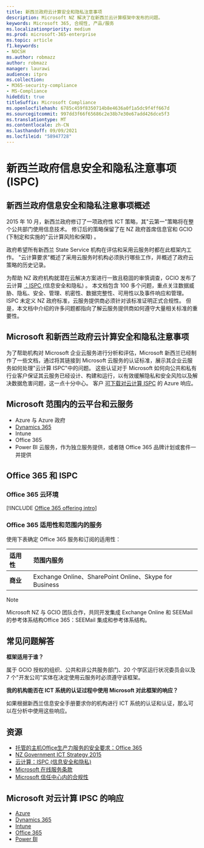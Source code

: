 ```yaml
---
title: 新西兰政府云计算安全和隐私注意事项
description: Microsoft NZ 解决了在新西兰云计算框架中发布的问题。
keywords: Microsoft 365, 合规性, 产品/服务
ms.localizationpriority: medium
ms.prod: microsoft-365-enterprise
ms.topic: article
f1.keywords:
- NOCSH
ms.author: robmazz
author: robmazz
manager: laurawi
audience: itpro
ms.collection:
- M365-security-compliance
- MS-Compliance
hideEdit: true
titleSuffix: Microsoft Compliance
ms.openlocfilehash: 6785c459f8350714b8e4636a0f1a5dc9f4ff667d
ms.sourcegitcommit: 997dd3f66f65686c2e38b7e30e67add426dce5f3
ms.translationtype: MT
ms.contentlocale: zh-CN
ms.lasthandoff: 09/09/2021
ms.locfileid: "58947728"
---
```

# <a name="new-zealand-government-information-security-and-privacy-considerations-ispc"></a>新西兰政府信息安全和隐私注意事项 (ISPC) 

## <a name="new-zealand-government-information-security-and-privacy-considerations-overview"></a>新西兰政府信息安全和隐私注意事项概述

2015 年 10 月，新西兰政府修订了一项政府性 ICT 策略，其"云第一"策略将在整个公共部门使用信息技术。 修订后的策略保留了在 NZ 政府首席信息官和 GCIO (下制定和实施的"云计算风险和保障) 。

政府希望所有新西兰 State Service 机构在评估和采用云服务时都在此框架内工作。 "云计算要求"概述了采用云服务时机构必须执行哪些工作，并概述了政府云策略的历史记录。

为帮助 NZ 政府机构就潜在云解决方案进行一致且稳固的审慎调查，GCIO 发布了云计算 [：ISPC ](https://www.digital.govt.nz/dmsdocument/1~cloud-computing-information-security-and-privacy-considerations/html) (信息安全和隐私) 。 本文档包含 100 多个问题，重点关注数据威胁、隐私、安全、管理、机密性、数据完整性、可用性以及事件响应和管理。 ISPC 未定义 NZ 政府标准，云服务提供商必须针对该标准证明正式合规性。 但是，本文档中介绍的许多问题都指向了解云服务提供商如何遵守大量相关标准的重要性。

## <a name="microsoft-and-new-zealand-government-cloud-computing-security-and-privacy-considerations"></a>Microsoft 和新西兰政府云计算安全和隐私注意事项

为了帮助机构对 Microsoft 企业云服务进行分析和评估，Microsoft 新西兰已经制作了一些文档，通过将其链接到 Microsoft 云服务的认证标准，展示其企业云服务如何处理"云计算 ISPC"中的问题。 这些认证对于 Microsoft 如何向公共和私有行业客户保证其云服务已经设计、构建和运行，以有效缓解隐私和安全风险以及解决数据危害问题，这一点十分中心。 客户 [可下载对云计算 ISPC](https://azure.microsoft.com/resources/microsoft-azure-response-to-nz-gcio-cloud-computing-information-security-privacy-considerations/) 的 Azure 响应。

## <a name="microsoft-in-scope-cloud-platforms--services"></a>Microsoft 范围内的云平台和云服务

- Azure 与 Azure 政府
- [Dynamics 365](https://aka.ms/d365-compliance-list)
- Intune
- Office 365
- Power BI 云服务，作为独立服务提供，或者随 Office 365 品牌计划或套件一并提供

## <a name="office-365-and-ispc"></a>Office 365 和 ISPC

### <a name="office-365-cloud-environments"></a>Office 365 云环境

[!INCLUDE [Office 365 offering intro](../includes/o365-offering-introduction.md)]

### <a name="office-365-applicability-and-in-scope-services"></a>Office 365 适用性和范围内的服务

使用下表确定 Office 365 服务和订阅的适用性：

| **适用性** | **范围内服务** |
|:------------------|:----------------------|
| **商业** | Exchange Online、SharePoint Online、Skype for Business |

>[!Note]
>Microsoft NZ 与 GCIO 团队合作，共同开发集成 Exchange Online 和 SEEMail 的参考体系结构Office 365：SEEMail 集成和参考体系结构。

## <a name="frequently-asked-questions"></a>常见问题解答

**框架适用于谁？**

属于 GCIO 授权的组织、公共和非公共服务部门、20 个学区运行状况委员会以及 7 个"开发公司"实体在决定使用云服务时必须遵守该框架。

**我的机构能否在 ICT 系统的认证过程中使用 Microsoft 对此框架的响应？**

如果根据新西兰信息安全手册要求你的机构进行 ICT 系统的认证和认证[](https://go.microsoft.com/fwlink/p/?linkid=2099496)，那么可以在分析中使用这些响应。

## <a name="resources"></a>资源

- [托管的主机Office生产力服务的安全要求：Office 365](https://aka.ms/o365-gcio-conformance-guidance)
- [NZ Government ICT Strategy 2015](https://www.ict.govt.nz/strategy-and-action-plan/strategy/)
- [云计算：ISPC (信息安全和隐私) ](https://www.digital.govt.nz/standards-and-guidance/technology-and-architecture/cloud-services/)
- [Microsoft 在线服务条款](https://aka.ms/Online-Services-Terms)
- [Microsoft 信任中心内的合规性](https://www.microsoft.com/trust-center/compliance/compliance-overview)

## <a name="microsoft-responses-to-cloud-computing-ipsc"></a>Microsoft 对云计算 IPSC 的响应

- [Azure](https://aka.ms/Azure-NZ-response)
- [Dynamics 365](https://www.microsoft.com/download/details.aspx?id=103390)
- [Intune](https://aka.ms/Intune-NZ-response)
- [Office 365](https://aka.ms/O365-NZ-Response)
- [Power BI](https://download.microsoft.com/download/5/1/7/51726B9B-2E76-49C4-9D4F-A36BF025CB93/Response-to-GCIO-105-questions-Power-BI.pdf)

